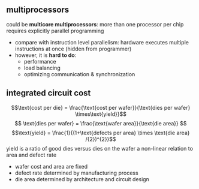 ## multiprocessors
could be **multicore multiprocessors**: more than one processor per chip
requires explicitly parallel programming
- compare with instruction level parallelism: hardware executes multiple instructions at once (hidden from programmer)
- however, it is **hard to do**:
	- performance
	- load balancing
	- optimizing communication & synchronization

## integrated circuit cost
$$\text{cost per die} = \frac{\text{cost per wafer}}{\text{dies per wafer} \times\text{yield}}$$
$$
\text{dies per wafer} = \frac{\text{wafer area}}{\text{die area}}
$$
$$\text{yield} = \frac{1}{(1+\text{defects per area} \times \text{die area} /{2})^{2}}$$
yield is a ratio of good dies versus dies on the wafer
a non-linear relation to area and defect rate
- wafer cost and area are fixed
- defect rate determined by manufacturing process
- die area determined by architecture and circuit design